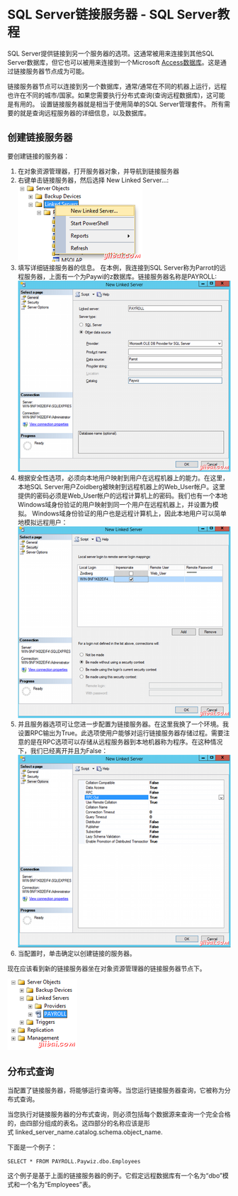 # SQL Server链接服务器 - SQL Server教程

SQL Server提供链接到另一个服务器的选项。这通常被用来连接到其他SQL Server数据库，但它也可以被用来连接到一个Microsoft [Access数据库](http://www.yiibai.com/access/)。这是通过链接服务器节点成为可能。

链接服务器节点可以连接到另一个数据库，通常/通常在不同的机器上运行，远程也许在不同的城市/国家。如果您需要执行分布式查询(查询远程数据库)，这可能是有用的。 设置链接服务器就是相当于使用简单的SQL Server管理套件。 所有需要的就是查询远程服务器的详细信息，以及数据库。

## 创建链接服务器

要创建链接的服务器：

1.  在对象资源管理器，打开服务器对象，并导航到链接服务器
2.  右键单击链接服务器，然后选择 New Linked Server...: ![Creating a linked server in SQL Server Management Studio - 1](../img/0G4446119-0.png)
3.  填写详细链接服务器的信息。 在本例，我连接到SQL Server称为Parrot的远程服务器，上面有一个为Paywi的z数据库。链接服务器名称是PAYROLL: ![Creating a linked server in SQL Server Management Studio - 2](../img/0G44432F-1.png)
4.  根据安全性选项，必须向本地用户映射到用户在远程机器上的能力。在这里，本地SQL Server用户Zoidberg被映射到远程机器上的Web_User帐户。这里提供的密码必须是Web_User帐户的远程计算机上的密码。我们也有一个本地Windows域身份验证的用户映射到同一个用户在远程机器上，并设置为模拟。 Windows域身份验证的用户也是远程计算机上，因此本地用户可以简单地模拟远程用户： ![Creating a linked server in SQL Server Management Studio - 3](../img/0G4443541-2.png)
5.  并且服务器选项可让您进一步配置为链接服务器。在这里我换了一个环境。我设置RPC输出为True。此选项使用户能够对运行链接服务器存储过程。需要注意的是在RPC选项可以存储从远程服务器到本地机器称为程序。在这种情况下，我们已经离开并且为False： ![Creating a linked server in SQL Server Management Studio - 4](../img/0G4443316-3.png)
6.  当配置时，单击确定以创建链接的服务器。

现在应该看到新的链接服务器坐在对象资源管理器的链接服务器节点下。

![Screenshot of linked server in Object Explorer](../img/0G4443307-4.png)

## 分布式查询

当配置了链接服务器，将能够运行查询等。当您运行链接服务器查询，它被称为分布式查询。

当您执行对链接服务器的分布式查询，则必须包括每个数据源来查询一个完全合格的，由四部分组成的表名。这四部分的名称应该是形式 linked_server_name.catalog.schema.object_name.

下面是一个例子：



```
SELECT * FROM PAYROLL.Paywiz.dbo.Employees
```

这个例子是基于上面的链接服务器的例子。它假定远程数据库有一个名为“dbo”模式和一个名为“Employees”表。
